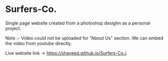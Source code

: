 # Surfers-Co.

Single page website created from a photoshop desighn as a personal project.

Note :- Video could not be uploaded for "About Us" section. We can embed the video from youtube directly.

Live website link -> https://shayeed.github.io/Surfers-Co./.
